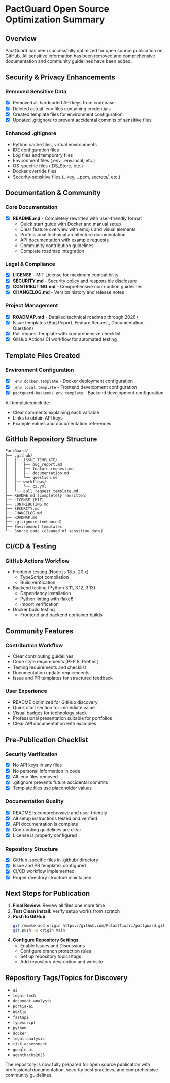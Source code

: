 # PactGuard Open Source Optimization Summary

## Overview

PactGuard has been successfully optimized for open source publication on GitHub. All sensitive information has been removed and comprehensive documentation and community guidelines have been added.

## Security & Privacy Enhancements

###  Removed Sensitive Data

- [x] Removed all hardcoded API keys from codebase
- [x] Deleted actual .env files containing credentials
- [x] Created template files for environment configuration
- [x] Updated .gitignore to prevent accidental commits of sensitive files

###  Enhanced .gitignore

- Python cache files, virtual environments
- IDE configuration files
- Log files and temporary files
- Environment files (.env, .env.local, etc.)
- OS-specific files (.DS_Store, etc.)
- Docker override files
- Security-sensitive files (_.key, _.pem, secrets/, etc.)

## Documentation & Community

###  Core Documentation

- [x] **README.md** - Completely rewritten with user-friendly format
  - Quick start guide with Docker and manual setup
  - Clear feature overview with emojis and visual elements
  - Professional technical architecture documentation
  - API documentation with example requests
  - Community contribution guidelines
  - Complete roadmap integration

###  Legal & Compliance

- [x] **LICENSE** - MIT License for maximum compatibility
- [x] **SECURITY.md** - Security policy and responsible disclosure
- [x] **CONTRIBUTING.md** - Comprehensive contribution guidelines
- [x] **CHANGELOG.md** - Version history and release notes

###  Project Management

- [x] **ROADMAP.md** - Detailed technical roadmap through 2026+
- [x] Issue templates (Bug Report, Feature Request, Documentation, Question)
- [x] Pull request template with comprehensive checklist
- [x] GitHub Actions CI workflow for automated testing

## Template Files Created

###  Environment Configuration

- [x] `.env.docker.template` - Docker deployment configuration
- [x] `.env.local.template` - Frontend development configuration
- [x] `pactguard-backend/.env.template` - Backend development configuration

All templates include:

- Clear comments explaining each variable
- Links to obtain API keys
- Example values and documentation references

## GitHub Repository Structure

```
PactGuard/
├── .github/
│   ├── ISSUE_TEMPLATE/
│   │   ├── bug_report.md
│   │   ├── feature_request.md
│   │   ├── documentation.md
│   │   └── question.md
│   ├── workflows/
│   │   └── ci.yml
│   └── pull_request_template.md
├── README.md (completely rewritten)
├── LICENSE (MIT)
├── CONTRIBUTING.md
├── SECURITY.md
├── CHANGELOG.md
├── ROADMAP.md
├── .gitignore (enhanced)
├── Environment templates
└── Source code (cleaned of sensitive data)
```

## CI/CD & Testing

###  GitHub Actions Workflow

- Frontend testing (Node.js 18.x, 20.x)
  - TypeScript compilation
  - Build verification
- Backend testing (Python 3.11, 3.12, 3.13)
  - Dependency installation
  - Python linting with flake8
  - Import verification
- Docker build testing
  - Frontend and backend container builds

## Community Features

###  Contribution Workflow

- Clear contributing guidelines
- Code style requirements (PEP 8, Prettier)
- Testing requirements and checklist
- Documentation update requirements
- Issue and PR templates for structured feedback

###  User Experience

- README optimized for GitHub discovery
- Quick start section for immediate value
- Visual badges for technology stack
- Professional presentation suitable for portfolios
- Clear API documentation with examples

## Pre-Publication Checklist

###  Security Verification

- [x] No API keys in any files
- [x] No personal information in code
- [x] All .env files removed
- [x] .gitignore prevents future accidental commits
- [x] Template files use placeholder values

###  Documentation Quality

- [x] README is comprehensive and user-friendly
- [x] All setup instructions tested and verified
- [x] API documentation is complete
- [x] Contributing guidelines are clear
- [x] License is properly configured

###  Repository Structure

- [x] GitHub-specific files in .github/ directory
- [x] Issue and PR templates configured
- [x] CI/CD workflow implemented
- [x] Proper directory structure maintained

## Next Steps for Publication

1. **Final Review**: Review all files one more time
2. **Test Clean Install**: Verify setup works from scratch
3. **Push to GitHub**:
   ```bash
   git remote add origin https://github.com/PulastTiwari/pactguard.git
   git push -u origin main
   ```
4. **Configure Repository Settings**:
   - Enable Issues and Discussions
   - Configure branch protection rules
   - Set up repository topics/tags
   - Add repository description and website

## Repository Tags/Topics for Discovery

- `ai`
- `legal-tech`
- `document-analysis`
- `portia-ai`
- `nextjs`
- `fastapi`
- `typescript`
- `python`
- `docker`
- `legal-analysis`
- `risk-assessment`
- `google-ai`
- `agenthacks2025`

The repository is now fully prepared for open source publication with professional documentation, security best practices, and comprehensive community guidelines.
